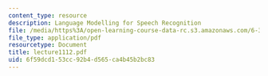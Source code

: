 ```yaml
---
content_type: resource
description: Language Modelling for Speech Recognition
file: /media/https%3A/open-learning-course-data-rc.s3.amazonaws.com/6-345-automatic-speech-recognition-spring-2003/6f59dcd153cc92b4d565ca4b45b2bc83_lecture1112.pdf
file_type: application/pdf
resourcetype: Document
title: lecture1112.pdf
uid: 6f59dcd1-53cc-92b4-d565-ca4b45b2bc83
---
```

